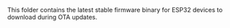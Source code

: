 This folder contains the latest stable firmware binary for ESP32 devices to download during OTA updates.
